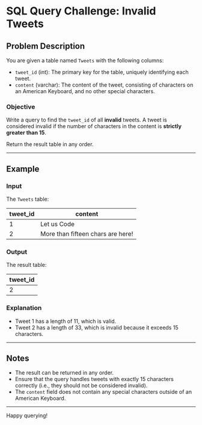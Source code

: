 # SQL Query Challenge: Invalid Tweets

## Problem Description

You are given a table named `Tweets` with the following columns:

- `tweet_id` (int): The primary key for the table, uniquely identifying each tweet.
- `content` (varchar): The content of the tweet, consisting of characters on an American Keyboard, and no other special characters.

### Objective

Write a query to find the `tweet_id` of all **invalid** tweets. A tweet is considered invalid if the number of characters in the content is **strictly greater than 15**.

Return the result table in any order.

---

## Example

### Input

The `Tweets` table:

| tweet_id | content                           |
|----------|-----------------------------------|
| 1        | Let us Code                       |
| 2        | More than fifteen chars are here! |

### Output

The result table:

| tweet_id |
|----------|
| 2        |

### Explanation

- Tweet 1 has a length of 11, which is valid.
- Tweet 2 has a length of 33, which is invalid because it exceeds 15 characters.

---

## Notes

- The result can be returned in any order.
- Ensure that the query handles tweets with exactly 15 characters correctly (i.e., they should not be considered invalid).
- The `content` field does not contain any special characters outside of an American Keyboard.

---

Happy querying!
